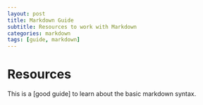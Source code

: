 ```yaml
---
layout: post
title: Markdown Guide
subtitle: Resources to work with Markdown
categories: markdown
tags: [guide, markdown]
---
```


# Resources

This is a [good guide[](https://github.com/a7madgamaltantawy/Data_Science_Projects/blob/master/Formula%201%20advanced%20analysis.ipynb)] to learn about the basic markdown syntax.
